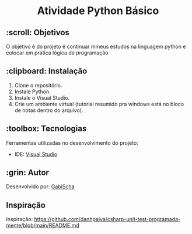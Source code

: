 
<h1 align="center">Atividade Python Básico</h1>



<h2 id=objective>:scroll: Objetivos</h2>

O objetivo é do projeto é continuar mmeus estudos na linguagem python e colocar em prática lógica de programação


<h2 id=installation>:clipboard: Instalação</h2>

1. Clone o repositório.
2. Instale Python.
3. Instale o  Visual Studio.
4. Crie um ambiente virtual (tutorial resumido pra windows está no bloco de notas dentro do arquivo).

<h2 id=technology>:toolbox: Tecnologias</h2>

Ferramentas utilizadas no desenvolvimento do projeto:

- IDE: <a href="https://visualstudio.microsoft.com/downloads/">Visual Studio</a>

<h2 id=author>:grin: Autor</h2>

Desenvolvido por: <a href="https://www.linkedin.com/in/gabrielaschaper/" target="_blank">GabiScha</a>



<h2 id=author> Inspiração</h2>

Inspiração: https://github.com/danhpaiva/csharp-unit-test-programada-mente/blob/main/README.md



